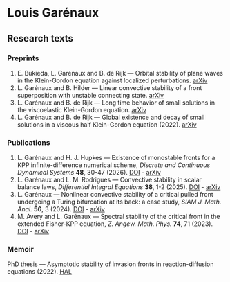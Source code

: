 # Louis Garénaux

## Research texts

### Preprints
1. E. Bukieda, L. Garénaux and B. de Rijk — Orbital stability of plane waves in the Klein-Gordon equation against localized perturbations. [arXiv](https://arxiv.org/abs/2506.06029)
1. L. Garénaux and B. Hilder — Linear convective stability of a front superposition with unstable connecting state. [arXiv](https://arxiv.org/abs/2503.09522)
1. L. Garénaux and B. de Rijk — Long time behavior of small solutions in the viscoelastic Klein-Gordon equation. [arXiv](https://arxiv.org/abs/2402.02220)
1. L. Garénaux and B. de Rijk — Global existence and decay of small solutions in a viscous half Klein–Gordon equation (2022). [arXiv](https://arxiv.org/abs/2509.13188)

### Publications
1. L. Garénaux and H. J. Hupkes — Existence of monostable fronts for a KPP infinite-difference numerical scheme, _Discrete and Continuous Dynamical Systems_ **48**, 30-47 (2026). [DOI](https://doi.org/10.3934/dcds.2025134) - [arXiv](https://arxiv.org/abs/2412.16580)
1. L. Garénaux and L. M. Rodrigues — Convective stability in scalar balance laws, _Differential Integral Equations_ **38**, 1-2 (2025). [DOI](https://doi.org/10.3934/dcds.2025134) - [arXiv](https://arxiv.org/abs/2412.16580)
1. L. Garénaux — Nonlinear convective stability of a critical pulled front undergoing a Turing bifurcation at its back: a case study, _SIAM J. Math. Anal._ **56**, 3 (2024). [DOI](https://doi.org/10.1137/21M1451038) - [arXiv](https://arxiv.org/abs/2110.02946)
1. M. Avery and L. Garénaux — Spectral stability of the critical front in the extended Fisher-KPP equation, _Z. Angew. Math. Phys._ **74**, 71 (2023). [DOI](https://doi.org/10.1007/s00033-023-01960-8) - [arXiv](https://arxiv.org/abs/2009.01506)

### Memoir
PhD thesis — Asymptotic stability of invasion fronts in reaction-diffusion equations (2022). [HAL]()

